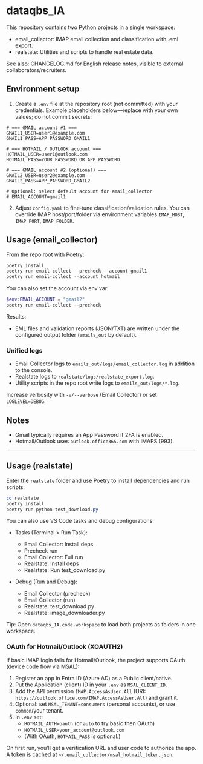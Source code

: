 # dataqbs_IA

This repository contains two Python projects in a single workspace:

- email_collector: IMAP email collection and classification with .eml export.
- realstate: Utilities and scripts to handle real estate data.

See also: CHANGELOG.md for English release notes, visible to external collaborators/recruiters.

## Environment setup

1) Create a `.env` file at the repository root (not committed) with your credentials. Example placeholders below—replace with your own values; do not commit secrets:

```
# === GMAIL account #1 ===
GMAIL1_USER=user1@example.com
GMAIL1_PASS=APP_PASSWORD_GMAIL1

# === HOTMAIL / OUTLOOK account ===
HOTMAIL_USER=user1@outlook.com
HOTMAIL_PASS=YOUR_PASSWORD_OR_APP_PASSWORD

# === GMAIL account #2 (optional) ===
GMAIL2_USER=user2@example.com
GMAIL2_PASS=APP_PASSWORD_GMAIL2

# Optional: select default account for email_collector
# EMAIL_ACCOUNT=gmail1
```

2) Adjust `config.yaml` to fine‑tune classification/validation rules. You can override IMAP host/port/folder via environment variables `IMAP_HOST`, `IMAP_PORT`, `IMAP_FOLDER`.

## Usage (email_collector)

From the repo root with Poetry:

```powershell
poetry install
poetry run email-collect --precheck --account gmail1
poetry run email-collect --account hotmail
```

You can also set the account via env var:

```powershell
$env:EMAIL_ACCOUNT = "gmail2"
poetry run email-collect --precheck
```

Results:
- EML files and validation reports (JSON/TXT) are written under the configured output folder (`emails_out` by default).

### Unified logs

- Email Collector logs to `emails_out/logs/email_collector.log` in addition to the console.
- Realstate logs to `realstate/logs/realstate_export.log`.
- Utility scripts in the repo root write logs to `emails_out/logs/*.log`.

Increase verbosity with `-v/--verbose` (Email Collector) or set `LOGLEVEL=DEBUG`.

## Notes
- Gmail typically requires an App Password if 2FA is enabled.
- Hotmail/Outlook uses `outlook.office365.com` with IMAPS (993).

---

## Usage (realstate)

Enter the `realstate` folder and use Poetry to install dependencies and run scripts:

```powershell
cd realstate
poetry install
poetry run python test_download.py
```

You can also use VS Code tasks and debug configurations:

- Tasks (Terminal > Run Task):
  - Email Collector: Install deps
  - Precheck run
  - Email Collector: Full run
  - Realstate: Install deps
  - Realstate: Run test_download.py

- Debug (Run and Debug):
  - Email Collector (precheck)
  - Email Collector (run)
  - Realstate: test_download.py
  - Realstate: image_downloader.py

Tip: Open `dataqbs_IA.code-workspace` to load both projects as folders in one workspace.

### OAuth for Hotmail/Outlook (XOAUTH2)

If basic IMAP login fails for Hotmail/Outlook, the project supports OAuth (device code flow via MSAL):

1. Register an app in Entra ID (Azure AD) as a Public client/native.
2. Put the Application (client) ID in your `.env` as `MSAL_CLIENT_ID`.
3. Add the API permission `IMAP.AccessAsUser.All` (URI: `https://outlook.office.com/IMAP.AccessAsUser.All`) and grant it.
4. Optional: set `MSAL_TENANT=consumers` (personal accounts), or use `common`/your tenant.
5. In `.env` set:
   - `HOTMAIL_AUTH=oauth` (or `auto` to try basic then OAuth)
   - `HOTMAIL_USER=your_account@outlook.com`
   - (With OAuth, `HOTMAIL_PASS` is optional.)

On first run, you’ll get a verification URL and user code to authorize the app. A token is cached at `~/.email_collector/msal_hotmail_token.json`.
